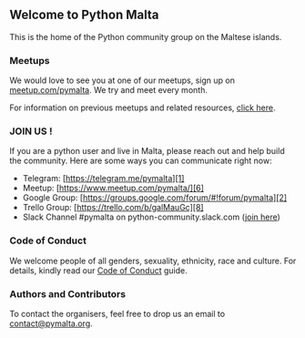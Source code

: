 ## Welcome to Python Malta

This is the home of the Python community group on the Maltese islands.

### Meetups

We would love to see you at one of our meetups, sign up on [meetup.com/pymalta][5]. We try and meet every month.

For information on previous meetups and related resources, [click here][3].

### JOIN US !

If you are a python user and live in Malta, please reach out and help build the community. Here are some ways you can communicate right now:

* Telegram: [https://telegram.me/pymalta][1]
* Meetup: [https://www.meetup.com/pymalta/][6]
* Google Group: [https://groups.google.com/forum/#!forum/pymalta][2]
* Trello Group: [https://trello.com/b/galMauGc][8]
* Slack Channel #pymalta on python-community.slack.com ([join here][9])

### Code of Conduct

We welcome people of all genders, sexuality, ethnicity, race and culture. For details, kindly read our [Code of Conduct][4] guide.

### Authors and Contributors

To contact the organisers, feel free to drop us an email to [contact@pymalta.org][7].

[1]: https://telegram.me/pymalta
[2]: https://groups.google.com/forum/#!forum/pymalta
[3]: meetups
[4]: code-of-conduct
[5]: https://www.meetup.com/pymalta/
[6]: https://www.meetup.com/pymalta/
[7]: mailto:contact@pymalta.org
[8]: https://trello.com/b/galMauGc
[9]: https://pythoncommunity.herokuapp.com/
